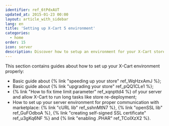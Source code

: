 ```yaml
---
identifier: ref_6tPdxAUT
updated_at: 2015-01-23 00:00
layout: article_with_sidebar
lang: en
title: 'Setting up X-Cart 5 environment'
categories:
  - home
order: 15
icon: server
description: Discover how to setup an environment for your X-Cart store
---
```



This section contains guides about how to set up your X-Cart environment properly:

*   Basic guide about {% link "speeding up your store" ref_WqHzxAmJ %};
*   Basic guide about {% link "upgrading your store" ref_pQQ1CLe1 %};
*   {% link "How to fix time limit parameter" ref_xqnpttd4 %} of your server and allow X-Cart to run long tasks like store re-deployment;
*   How to set up your server environment for proper communication with marketplace: {% link "cURL lib" ref_sshnMtN7 %}, {% link "openSSL lib" ref_GuFOdboA %}, {% link "creating self-signed SSL certificate" ref_u3gKq6NF %} and {% link "enabling .PHAR" ref_TCoIXzX2 %}.